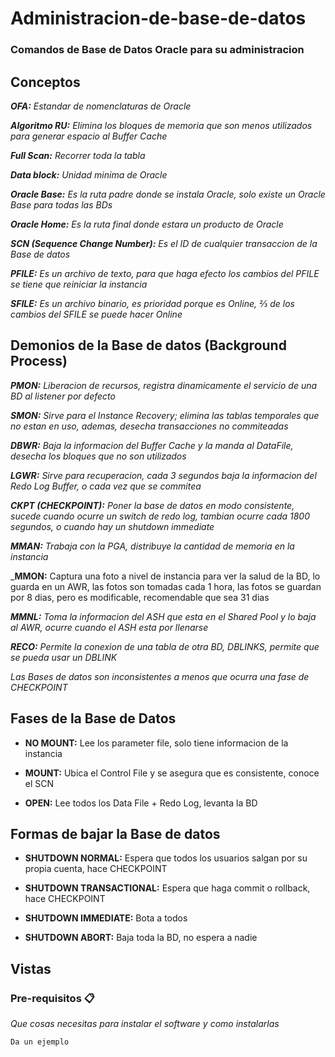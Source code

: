 # Administracion-de-base-de-datos

### Comandos de Base de Datos Oracle para su administracion



## Conceptos

_**OFA:** Estandar de nomenclaturas de Oracle_

_**Algoritmo RU:** Elimina los bloques de memoria que son menos utilizados para generar espacio al Buffer Cache_

_**Full Scan:** Recorrer toda la tabla_

_**Data block:** Unidad minima de Oracle_

_**Oracle Base:** Es la ruta padre donde se instala Oracle, solo existe un Oracle Base para todas las BDs_

_**Oracle Home:** Es la ruta final donde estara un producto de Oracle_

_**SCN (Sequence Change Number):** Es el ID de cualquier transaccion de la Base de datos_

_**PFILE:** Es un archivo de texto, para que haga efecto los cambios del PFILE se tiene que reiniciar la instancia_

_**SFILE:** Es un archivo binario, es prioridad porque es Online, ⅔ de los cambios del SFILE se puede hacer Online_



## Demonios de la Base de datos (Background Process)

_**PMON:** Liberacion de recursos, registra dinamicamente el servicio de una BD al listener por defecto_

_**SMON:** Sirve para el Instance Recovery; elimina las tablas temporales que no estan en uso, ademas, desecha transacciones no commiteadas_

_**DBWR:** Baja la informacion del Buffer Cache y la manda al DataFile, desecha los bloques que no son utilizados_

_**LGWR:** Sirve para recuperacion, cada 3 segundos baja la informacion del Redo Log Buffer, o cada vez que se commitea_

_**CKPT (CHECKPOINT):** Poner la base de datos en modo consistente, sucede cuando ocurre un switch de redo log, tambian ocurre cada 1800 segundos, o cuando hay un shutdown immediate_

_**MMAN:** Trabaja con la PGA, distribuye la cantidad de memoria en la instancia_

_**MMON:** Captura una foto a nivel de instancia para ver la salud de la BD, lo guarda en un AWR, las fotos son tomadas cada 1 hora, las fotos se guardan por 8 dias, pero es modificable, recomendable que sea 31 dias

_**MMNL:** Toma la informacion del ASH que esta en el Shared Pool y lo baja al AWR, ocurre cuando el ASH esta por llenarse_

_**RECO:** Permite la conexion de una tabla de otra BD, DBLINKS, permite que se pueda usar un DBLINK_

_Las Bases de datos son inconsistentes a menos que ocurra una fase de CHECKPOINT_


## Fases de la Base de Datos

* **NO MOUNT:** Lee los parameter file, solo tiene informacion de la instancia

* **MOUNT:** Ubica el Control File y se asegura que es consistente, conoce el SCN

* **OPEN:** Lee todos los Data File + Redo Log, levanta la BD 


## Formas de bajar la Base de datos

* **SHUTDOWN NORMAL:** Espera que todos los usuarios salgan por su propia cuenta, hace CHECKPOINT

* **SHUTDOWN TRANSACTIONAL:** Espera que haga commit o rollback, hace CHECKPOINT

* **SHUTDOWN IMMEDIATE:** Bota a todos

* **SHUTDOWN ABORT:** Baja toda la BD, no espera a nadie


## Vistas






### Pre-requisitos 📋

_Que cosas necesitas para instalar el software y como instalarlas_

```
Da un ejemplo
```
